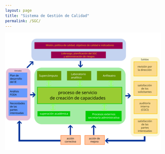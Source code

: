 ```yaml
---
layout: page
title: "Sistema de Gestión de Calidad"
permalink: /SGC/
---
```


![Mapa de Proceso](/sgc/mapa_de_proceso.svg)
